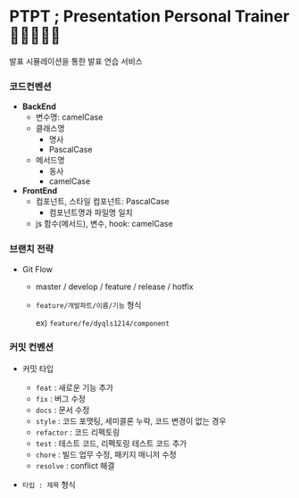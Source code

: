 # PTPT ; Presentation Personal Trainer 👨🏻‍🏫🏋🏻
발표 시뮬레이션을 통한 발표 연습 서비스

### **코드컨벤션**
- **BackEnd**
    - 변수명: camelCase
    - 클래스명
        - 명사
        - PascalCase
    - 메서드명
        - 동사
        - camelCase
- **FrontEnd**
    - 컴포넌트, 스타일 컴포넌트: PascalCase
        - 컴포넌트명과 파일명 일치
    - js 함수(메서드), 변수, hook: camelCase

### **브랜치 전략**

- Git Flow
    - master / develop / feature / release / hotfix
    - `feature/개발파트/이름/기능` 형식
        
        ex) `feature/fe/dyqls1214/component`
        

### **커밋 컨벤션**

- 커밋 타입
    
    - `feat` : 새로운 기능 추가
    - `fix` : 버그 수정
    - `docs` : 문서 수정
    - `style` : 코드 포맷팅, 세미콜론 누락, 코드 변경이 없는 경우
    - `refactor` : 코드 리펙토링
    - `test` : 테스트 코드, 리펙토링 테스트 코드 추가
    - `chore` : 빌드 업무 수정, 패키지 매니저 수정
    - `resolve` : conflict 해결
- `타입 : 제목` 형식
